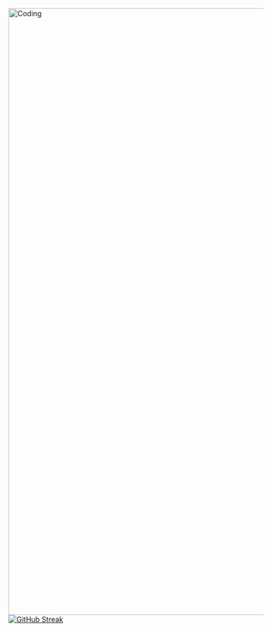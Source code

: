 <img align="center" alt="Coding" width="1200" src="https://i.ibb.co/Rbhd5mW/Your-paragraph-text.png"> [![GitHub Streak](https://github-readme-streak-stats.herokuapp.com?user=tanjib10&theme=transparent&hide_border=true&card_width=600)](https://git.io/streak-stats)
